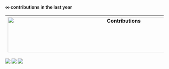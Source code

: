 #### ∞ contributions in the last year

| <img src="https://raw.githubusercontent.com/nilfalse/nilfalse/master/contributions.gif" alt="Contributions" width="722px" height="112px" /> |
| ------------------------------------------------------------------------------------------------------------------------------------------- |

![](https://github-readme-stats.vercel.app/api?username=fenny&show_icons=true&theme=tokyonight&line_height=27)
![](https://github-readme-stats.vercel.app/api/top-langs/?username=fenny&hide=css,java,html&theme=tokyonight)
[![](https://github-readme-stats.vercel.app/api/pin/?username=gofiber&repo=fiber&theme=tokyonight)](https://github.com/gofiber/fiber)
